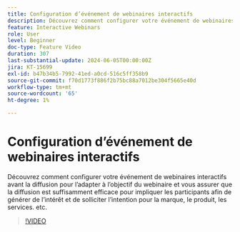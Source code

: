 ```yaml
---
title: Configuration d’événement de webinaires interactifs
description: Découvrez comment configurer votre événement de webinaires interactifs avant sa diffusion pour l’adapter à l’objectif du webinaire.
feature: Interactive Webinars
role: User
level: Beginner
doc-type: Feature Video
duration: 307
last-substantial-update: 2024-06-05T00:00:00Z
jira: KT-15699
exl-id: b47b34b5-7992-41ed-a0cd-516c5ff358b9
source-git-commit: f70d1773f886f2b75bc88a7012be304f5665e40d
workflow-type: tm+mt
source-wordcount: '65'
ht-degree: 1%

---
```


# Configuration d’événement de webinaires interactifs

Découvrez comment configurer votre événement de webinaires interactifs avant la diffusion pour l’adapter à l’objectif du webinaire et vous assurer que la diffusion est suffisamment efficace pour impliquer les participants afin de générer de l’intérêt et de solliciter l’intention pour la marque, le produit, les services. etc.

>[!VIDEO](https://video.tv.adobe.com/v/3429637/?learn=on)
